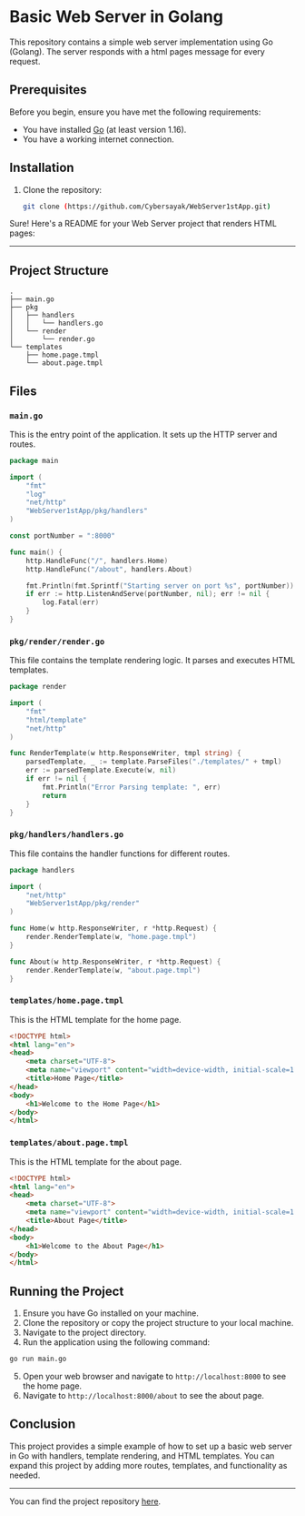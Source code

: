 # Basic Web Server in Golang

This repository contains a simple web server implementation using Go (Golang). The server responds with a html pages message for every request.

## Prerequisites

Before you begin, ensure you have met the following requirements:
- You have installed [Go](https://golang.org/doc/install) (at least version 1.16).
- You have a working internet connection.

## Installation

1. Clone the repository:

   ```bash
   git clone (https://github.com/Cybersayak/WebServer1stApp.git)

Sure! Here's a README for your Web Server project that renders HTML pages:

---

## Project Structure

```
.
├── main.go
├── pkg
│   ├── handlers
│   │   └── handlers.go
│   └── render
│       └── render.go
└── templates
    ├── home.page.tmpl
    └── about.page.tmpl
```

## Files

### `main.go`

This is the entry point of the application. It sets up the HTTP server and routes.

```go
package main

import (
	"fmt"
	"log"
	"net/http"
	"WebServer1stApp/pkg/handlers"
)

const portNumber = ":8000"

func main() {
	http.HandleFunc("/", handlers.Home)
	http.HandleFunc("/about", handlers.About)

	fmt.Println(fmt.Sprintf("Starting server on port %s", portNumber))
	if err := http.ListenAndServe(portNumber, nil); err != nil {
		log.Fatal(err)
	}
}
```

### `pkg/render/render.go`

This file contains the template rendering logic. It parses and executes HTML templates.

```go
package render

import (
	"fmt"
	"html/template"
	"net/http"
)

func RenderTemplate(w http.ResponseWriter, tmpl string) {
	parsedTemplate, _ := template.ParseFiles("./templates/" + tmpl)
	err := parsedTemplate.Execute(w, nil)
	if err != nil {
		fmt.Println("Error Parsing template: ", err)
		return
	}
}
```

### `pkg/handlers/handlers.go`

This file contains the handler functions for different routes.

```go
package handlers

import (
	"net/http"
	"WebServer1stApp/pkg/render"
)

func Home(w http.ResponseWriter, r *http.Request) {
	render.RenderTemplate(w, "home.page.tmpl")
}

func About(w http.ResponseWriter, r *http.Request) {
	render.RenderTemplate(w, "about.page.tmpl")
}
```

### `templates/home.page.tmpl`

This is the HTML template for the home page.

```html
<!DOCTYPE html>
<html lang="en">
<head>
    <meta charset="UTF-8">
    <meta name="viewport" content="width=device-width, initial-scale=1.0">
    <title>Home Page</title>
</head>
<body>
    <h1>Welcome to the Home Page</h1>
</body>
</html>
```

### `templates/about.page.tmpl`

This is the HTML template for the about page.

```html
<!DOCTYPE html>
<html lang="en">
<head>
    <meta charset="UTF-8">
    <meta name="viewport" content="width=device-width, initial-scale=1.0">
    <title>About Page</title>
</head>
<body>
    <h1>Welcome to the About Page</h1>
</body>
</html>
```

## Running the Project

1. Ensure you have Go installed on your machine.
2. Clone the repository or copy the project structure to your local machine.
3. Navigate to the project directory.
4. Run the application using the following command:

```sh
go run main.go
```

5. Open your web browser and navigate to `http://localhost:8000` to see the home page.
6. Navigate to `http://localhost:8000/about` to see the about page.

## Conclusion

This project provides a simple example of how to set up a basic web server in Go with handlers, template rendering, and HTML templates. You can expand this project by adding more routes, templates, and functionality as needed.


---

You can find the project repository [here](https://github.com/Cybersayak/WebServer1stApp).
